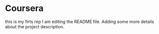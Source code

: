 # Coursera
this is my firts rep
I am editing the README file. Adding some more details about the project description.
